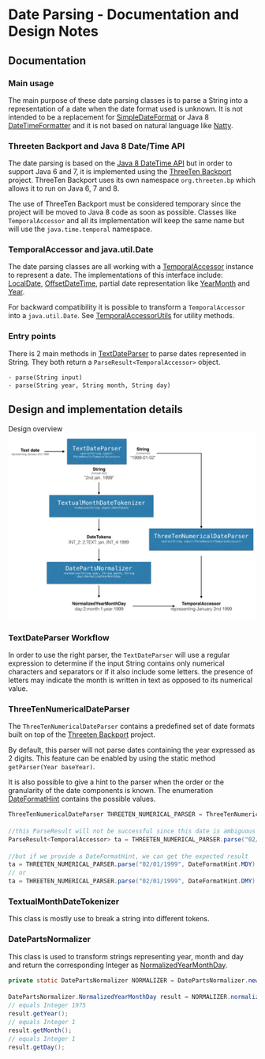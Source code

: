 # Date Parsing - Documentation and Design Notes

## Documentation
### Main usage
The main purpose of these date parsing classes is to parse a String into a representation of a date when
the date format used is unknown. It is not intended to be a replacement for [SimpleDateFormat](http://docs.oracle.com/javase/8/docs/api/java/text/SimpleDateFormat.html)
or Java 8 [DateTimeFormatter](http://docs.oracle.com/javase/8/docs/api/java/time/format/DateTimeFormatter.html) and it is not based
on natural language like [Natty](http://natty.joestelmach.com/).

### Threeten Backport and Java 8 Date/Time API
The date parsing is based on the [Java 8 DateTime API](http://www.oracle.com/technetwork/articles/java/jf14-date-time-2125367.html) but in order to support Java 6 and 7, it is
implemented using the [ThreeTen Backport](http://www.threeten.org/threetenbp/) project.
ThreeTen Backport uses its own namespace `org.threeten.bp` which allows it to run on Java 6, 7 and 8.

The use of ThreeTen Backport must be considered temporary since the project will be moved to Java 8 code as soon as possible.
Classes like `TemporalAccessor` and all its implementation will keep the same name but will use the `java.time.temporal` namespace.

### TemporalAccessor and java.util.Date
The date parsing classes are all working with a [TemporalAccessor](http://docs.oracle.com/javase/8/docs/api/java/time/temporal/TemporalAccessor.html)
instance to represent a date. The implementations of this interface include: [LocalDate](http://docs.oracle.com/javase/8/docs/api/java/time/LocalDate.html),
[OffsetDateTime](http://docs.oracle.com/javase/8/docs/api/java/time/OffsetDateTime.html), partial date representation like
[YearMonth](http://docs.oracle.com/javase/8/docs/api/java/time/YearMonth.html) and [Year](http://docs.oracle.com/javase/8/docs/api/java/time/Year.html).

For backward compatibility it is possible to transform a `TemporalAccessor` into a `java.util.Date`.
See [TemporalAccessorUtils](http://gbif.github.io/parsers/apidocs/org/gbif/common/parsers/date/TemporalAccessorUtils.html) for utility methods.

### Entry points
There is 2 main methods in [TextDateParser](http://gbif.github.io/parsers/apidocs/org/gbif/common/parsers/date/TextDateParser.html) to parse dates represented in String.
They both return a `ParseResult<TemporalAccessor>` object.
```
- parse(String input)
- parse(String year, String month, String day)
```

## Design and implementation details


Design overview
![Design](./date_parsing_design.png)


### TextDateParser Workflow

In order to use the right parser, the `TextDateParser` will use a regular expression to determine if the input String contains only
numerical characters and separators or if it also include some letters. the presence of letters may indicate the month
is written in text as opposed to its numerical value.

### ThreeTenNumericalDateParser
The `ThreeTenNumericalDateParser` contains a predefined set of date formats built on top of the [Threeten Backport](http://www.threeten.org/threetenbp/) project.

By default, this parser will not parse dates containing the year expressed as 2 digits. This feature can be enabled by using
the static method `getParser(Year baseYear)`.

It is also possible to give a hint to the parser when the order or the granularity of the date components is known.
The enumeration [DateFormatHint](http://gbif.github.io/parsers/apidocs/org/gbif/common/parsers/date/DateFormatHint.html)
contains the possible values.

```java
ThreeTenNumericalDateParser THREETEN_NUMERICAL_PARSER = ThreeTenNumericalDateParser.newInstance();

//this ParseResult will not be successful since this date is ambiguous
ParseResult<TemporalAccessor> ta = THREETEN_NUMERICAL_PARSER.parse("02/01/1999");

//but if we provide a DateFormatHint, we can get the expected result
ta = THREETEN_NUMERICAL_PARSER.parse("02/01/1999", DateFormatHint.MDY);
// or
ta = THREETEN_NUMERICAL_PARSER.parse("02/01/1999", DateFormatHint.DMY);
```

### TextualMonthDateTokenizer
This class is mostly use to break a string into different tokens.

### DatePartsNormalizer
This class is used to transform strings representing year, month and day and return the corresponding Integer as
[NormalizedYearMonthDay](http://gbif.github.io/parsers/apidocs/org/gbif/common/parsers/date/DatePartsNormalizer.NormalizedYearMonthDay.html).

```java
private static DatePartsNormalizer NORMALIZER = DatePartsNormalizer.newInstance();

DatePartsNormalizer.NormalizedYearMonthDay result = NORMALIZER.normalize("1975", "jan", "1");
// equals Integer 1975
result.getYear();
// equals Integer 1
result.getMonth();
// equals Integer 1
result.getDay();
```
